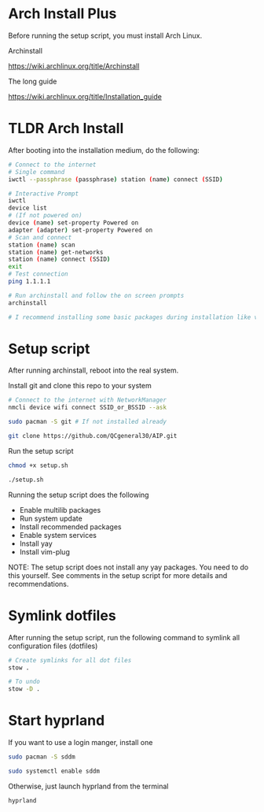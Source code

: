 # Arch Install Plus 
Before running the setup script, you must install Arch Linux.

Archinstall

https://wiki.archlinux.org/title/Archinstall

The long guide

https://wiki.archlinux.org/title/Installation_guide

# TLDR Arch Install

After booting into the installation medium, do the following:
```bash
# Connect to the internet
# Single command
iwctl --passphrase (passphrase) station (name) connect (SSID)

# Interactive Prompt
iwctl
device list
# (If not powered on)
device (name) set-property Powered on
adapter (adapter) set-property Powered on
# Scan and connect
station (name) scan
station (name) get-networks
station (name) connect (SSID)
exit
# Test connection
ping 1.1.1.1

# Run archinstall and follow the on screen prompts
archinstall

# I recommend installing some basic packages during installation like vim, NetworkManager, git, etc.
```

# Setup script
After running archinstall, reboot into the real system. 

Install git and clone this repo to your system
```bash
# Connect to the internet with NetworkManager
nmcli device wifi connect SSID_or_BSSID --ask

sudo pacman -S git # If not installed already

git clone https://github.com/QCgeneral30/AIP.git
```

Run the setup script
```bash
chmod +x setup.sh

./setup.sh
```

Running the setup script does the following
- Enable multilib packages
- Run system update
- Install recommended packages
- Enable system services
- Install yay
- Install vim-plug


NOTE: The setup script does not install any yay packages. You need to do this yourself.
See comments in the setup script for more details and recommendations.

# Symlink dotfiles
After running the setup script, run the following command to symlink all configuration files (dotfiles)
```bash
# Create symlinks for all dot files
stow .

# To undo
stow -D .
```

# Start hyprland
If you want to use a login manger, install one
``` bash
sudo pacman -S sddm

sudo systemctl enable sddm
```

Otherwise, just launch hyprland from the terminal
```bash
hyprland
```

